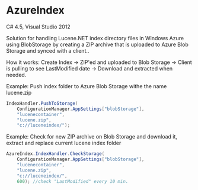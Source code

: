 AzureIndex
==========

C# 4.5, Visual Studio 2012

Solution for handling Lucene.NET index directory files in Windows Azure using BlobStorage by creating a ZIP archive that is uploaded to Azure Blob Storage and synced with a client..

How it works:
Create Index -> ZIP'ed and uploaded to Blob Storage -> Client is pulling to see LastModified date -> Download and extracted when needed.



Example: 
Push index folder to Azure Blob Storage withe the name lucene.zip

```csharp
IndexHandler.PushToStorage(
    ConfigurationManager.AppSettings["blobStorage"],
    "lucenecontainer",
    "lucene.zip",
    "c://luceneindex/");

```

Example: 
Check for new ZIP archive on Blob Storage and download it, extract and replace current lucene index folder
```csharp
AzureIndex.IndexHandler.CheckStorage(
    ConfigurationManager.AppSettings["blobStorage"],
    "lucenecontainer",
    "lucene.zip",
    "c://luceneindex/",
    600); //check "LastModified" every 10 min.

```